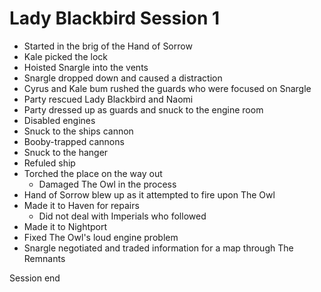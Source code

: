 # Lady Blackbird Session 1

- Started in the brig of the Hand of Sorrow
- Kale picked the lock
- Hoisted Snargle into the vents
- Snargle dropped down and caused a distraction
- Cyrus and Kale bum rushed the guards who were focused on Snargle
- Party rescued Lady Blackbird and Naomi
- Party dressed up as guards and snuck to the engine room
- Disabled engines
- Snuck to the ships cannon
- Booby-trapped cannons
- Snuck to the hanger
- Refuled ship
- Torched the place on the way out
  - Damaged The Owl in the process
- Hand of Sorrow blew up as it attempted to fire upon The Owl
- Made it to Haven for repairs
  - Did not deal with Imperials who followed
- Made it to Nightport
- Fixed The Owl's loud engine problem
- Snargle negotiated and traded information for a map through The Remnants

Session end
